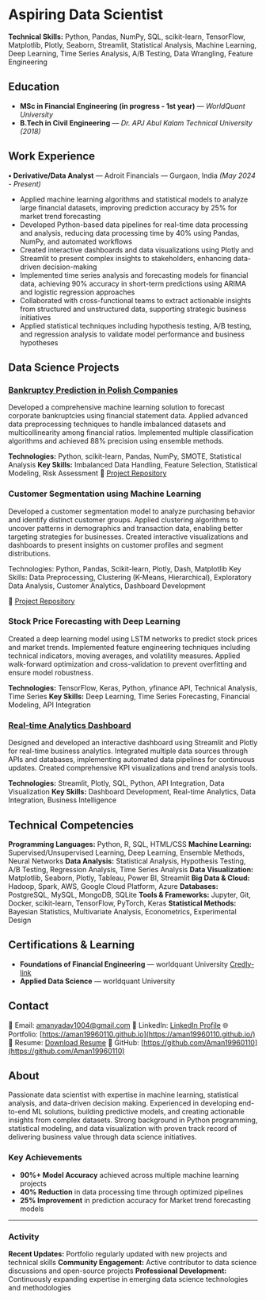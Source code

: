 # **Aspiring Data Scientist**
**Technical Skills:** Python, Pandas, NumPy, SQL, scikit-learn, TensorFlow, Matplotlib, Plotly, Seaborn, Streamlit, Statistical Analysis, Machine Learning, Deep Learning, Time Series Analysis, A/B Testing, Data Wrangling, Feature Engineering

## Education

- **MSc in Financial Engineering (in progress - 1st year)** — *WorldQuant University*
- **B.Tech in Civil Engineering** — *Dr. APJ Abul Kalam Technical University (2018)*

## Work Experience

**• Derivative/Data Analyst** — Adroit Financials — Gurgaon, India *(May 2024 - Present)*

- Applied machine learning algorithms and statistical models to analyze large financial datasets, improving prediction accuracy by 25% for market trend forecasting
- Developed Python-based data pipelines for real-time data processing and analysis, reducing data processing time by 40% using Pandas, NumPy, and automated workflows
- Created interactive dashboards and data visualizations using Plotly and Streamlit to present complex insights to stakeholders, enhancing data-driven decision-making
- Implemented time series analysis and forecasting models for financial data, achieving 90% accuracy in short-term predictions using ARIMA and logistic regression approaches
- Collaborated with cross-functional teams to extract actionable insights from structured and unstructured data, supporting strategic business initiatives
- Applied statistical techniques including hypothesis testing, A/B testing, and regression analysis to validate model performance and business hypotheses

## Data Science Projects

### [Bankruptcy Prediction in Polish Companies](https://github.com/Aman19960110/bankruptcy_2009-prediction-poland)
Developed a comprehensive machine learning solution to forecast corporate bankruptcies using financial statement data. Applied advanced data preprocessing techniques to handle imbalanced datasets and multicollinearity among financial ratios. Implemented multiple classification algorithms and achieved 88% precision using ensemble methods.

**Technologies:** Python, scikit-learn, Pandas, NumPy, SMOTE, Statistical Analysis
**Key Skills:** Imbalanced Data Handling, Feature Selection, Statistical Modeling, Risk Assessment
🔗 [Project Repository](https://github.com/Aman19960110/bankruptcy_2009-prediction-poland)

### Customer Segmentation using Machine Learning

Developed a customer segmentation model to analyze purchasing behavior and identify distinct customer groups. Applied clustering algorithms to uncover patterns in demographics and transaction data, enabling better targeting strategies for businesses. Created interactive visualizations and dashboards to present insights on customer profiles and segment distributions.

Technologies: Python, Pandas, Scikit-learn, Plotly, Dash, Matplotlib
Key Skills: Data Preprocessing, Clustering (K-Means, Hierarchical), Exploratory Data Analysis, Customer Analytics, Dashboard Development

🔗 [Project Repository](https://github.com/Aman19960110/Custormer-Segmentation)

### Stock Price Forecasting with Deep Learning
Created a deep learning model using LSTM networks to predict stock prices and market trends. Implemented feature engineering techniques including technical indicators, moving averages, and volatility measures. Applied walk-forward optimization and cross-validation to prevent overfitting and ensure model robustness.

**Technologies:** TensorFlow, Keras, Python, yfinance API, Technical Analysis, Time Series
**Key Skills:** Deep Learning, Time Series Forecasting, Financial Modeling, API Integration

### [Real-time Analytics Dashboard](https://github.com/Aman19960110/token_live) 
Designed and developed an interactive dashboard using Streamlit and Plotly for real-time business analytics. Integrated multiple data sources through APIs and databases, implementing automated data pipelines for continuous updates. Created comprehensive KPI visualizations and trend analysis tools.

**Technologies:** Streamlit, Plotly, SQL, Python, API Integration, Data Visualization
**Key Skills:** Dashboard Development, Real-time Analytics, Data Integration, Business Intelligence



## Technical Competencies

**Programming Languages:** Python, R, SQL, HTML/CSS
**Machine Learning:** Supervised/Unsupervised Learning, Deep Learning, Ensemble Methods, Neural Networks
**Data Analysis:** Statistical Analysis, Hypothesis Testing, A/B Testing, Regression Analysis, Time Series Analysis
**Data Visualization:** Matplotlib, Seaborn, Plotly, Tableau, Power BI, Streamlit
**Big Data & Cloud:** Hadoop, Spark, AWS, Google Cloud Platform, Azure
**Databases:** PostgreSQL, MySQL, MongoDB, SQLite
**Tools & Frameworks:** Jupyter, Git, Docker, scikit-learn, TensorFlow, PyTorch, Keras
**Statistical Methods:** Bayesian Statistics, Multivariate Analysis, Econometrics, Experimental Design

## Certifications & Learning

- **Foundations of Financial Engineering** — worldquant University [Credly-link](https://www.credly.com/badges/86b3c9ad-370e-44d1-8568-310447101236/public_url)
- **Applied Data Science** —  worldquant University

## Contact

📧 Email: amanyadav1004@gmail.com
🔗 LinkedIn: [LinkedIn Profile](https://www.linkedin.com/in/aman-yadav-10a549149/)
🌐 Portfolio: [https://aman19960110.github.io](https://aman19960110.github.io/)
📝 Resume: [Download Resume](assets/Quant_Researcher_Resume.pdf)
🐙 GitHub: [https://github.com/Aman19960110](https://github.com/Aman19960110)

## About

Passionate data scientist with expertise in machine learning, statistical analysis, and data-driven decision making. Experienced in developing end-to-end ML solutions, building predictive models, and creating actionable insights from complex datasets. Strong background in Python programming, statistical modeling, and data visualization with proven track record of delivering business value through data science initiatives.

### Key Achievements

- **90%+ Model Accuracy** achieved across multiple machine learning projects
- **40% Reduction** in data processing time through optimized pipelines
- **25% Improvement** in prediction accuracy for Market trend forecasting models

---


### Activity

**Recent Updates:** Portfolio regularly updated with new projects and technical skills
**Community Engagement:** Active contributor to data science discussions and open-source projects
**Professional Development:** Continuously expanding expertise in emerging data science technologies and methodologies

